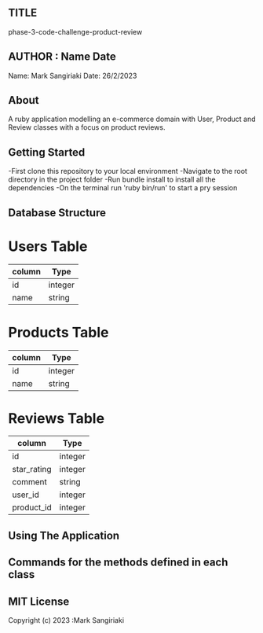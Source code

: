 ## TITLE
phase-3-code-challenge-product-review

## AUTHOR : Name Date 
Name: Mark Sangiriaki Date: 26/2/2023

## About
A ruby application modelling an e-commerce domain with User, Product and Review classes with a focus on product reviews.

## Getting Started
-First clone this repository to your local environment 
-Navigate to the root directory in the project folder 
-Run bundle install to install all the dependencies
-On the terminal run 'ruby bin/run' to start a pry session

## Database Structure
# Users Table
| column  | Type     |
| ------- | -------  |
| id      | integer  |
| name    | string   |

# Products Table 
| column  | Type     |
| ------- | -------  |
| id      | integer  |
| name    | string   |

# Reviews Table
| column      | Type    |
| ----------- | ------- |
| id          | integer |
| star_rating | integer |
| comment     | string  |
| user_id     | integer |
| product_id  | integer |
## Using The Application

## Commands for the methods defined in each class

## MIT License
Copyright (c) 2023 :Mark Sangiriaki